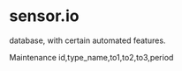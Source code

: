 # sensor.io
 database, with certain automated features.


Maintenance
id,type_name,to1,to2,to3,period